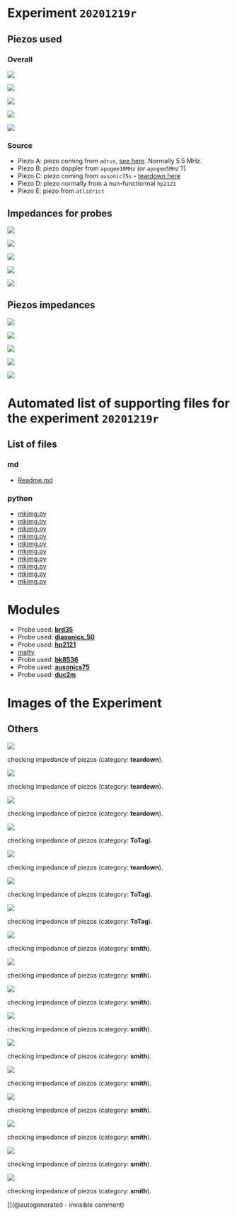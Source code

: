 # Experiment `20201219r`

## Piezos used

### Overall

![](/include/20201219r/images/20201219_201216.jpg)

![](/include/20201219r/images/20201219_202252.jpg)

![](/include/20201219r/images/20201219_202300.jpg)

![](/include/20201219r/images/20201219_204847.jpg)

![](/include/20201219r/images/20201219_205237.jpg)

### Source

* Piezo A: piezo coming from `adrus`, [see here](/include/images/ADR). Normally 5.5 MHz.
* Piezo B: piezo doppler from `apogee10MHz` (or `apogee5MHz` ?)
* Piezo C: piezo coming from `ausonic75s` - [teardown here](/include/20200809r/images/ausonics75/)
* Piezo D: piezo normally from a nun-functionnal `hp2121`
* Piezo E: piezo from `atlidrict`

## Impedances for probes
 
![](/include/20201219r/impedances/8536.png)

![](/include/20201219r/impedances/bluebard.png)

![](/include/20201219r/impedances/hp2121.png)

![](/include/20201219r/impedances/readhead.png)

![](/include/20201219r/impedances/verathon.png)

## Piezos impedances 

![](/include/20201219r/impedances/probeA.png)

![](/include/20201219r/impedances/probeB.png)

![](/include/20201219r/impedances/probeC.png)

![](/include/20201219r/impedances/probeD.png)

![](/include/20201219r/impedances/probeE.png)








# Automated list of supporting files for the __experiment `20201219r`__

## List of files

### md

* [Readme.md](/include/20201219r/Readme.md)


### python

* [mkimg.py](/include/images/probes_vna/mkimg.py)
* [mkimg.py](/include/20200809r/hp2121/mkimg.py)
* [mkimg.py](/include/bk/mkimg.py)
* [mkimg.py](/include/20201219r/mkimg.py)
* [mkimg.py](/include/teardown/lumify/mkimg.py)
* [mkimg.py](/include/kretzir175ag/mkimg.py)
* [mkimg.py](/include/20201219r/images/teardown/mkimg.py)
* [mkimg.py](/include/bk1850/mkimg.py)
* [mkimg.py](/include/20201219r/impedances/mkimg.py)
* [mkimg.py](/include/intersonvs35/opened/mkimg.py)





# Modules

* Probe used: __[brd35](/include/probes/auto/brd35.md)__
* Probe used: __[diasonics_50](/include/probes/auto/diasonics_50.md)__
* Probe used: __[hp2121](/include/probes/auto/hp2121.md)__
* [matty](/matty/)
* Probe used: __[bk8536](/include/probes/auto/bk8536.md)__
* Probe used: __[ausonics75](/include/probes/auto/ausonics75.md)__
* Probe used: __[duc2m](/include/probes/auto/duc2m.md)__




# Images of the Experiment

## Others

![](/include/20201219r/images/20201219_204847.jpg)

checking impedance of piezos (category: __teardown__).

![](/include/20201219r/images/20201219_205237.jpg)

checking impedance of piezos (category: __teardown__).

![](/include/20201219r/images/20201219_201216.jpg)

checking impedance of piezos (category: __teardown__).

![](/include/20201219r/images/20201219_202300.jpg)

checking impedance of piezos (category: __ToTag__).

![](/include/20201219r/images/20201219_202252.jpg)

checking impedance of piezos (category: __teardown__).

![](/include/20201219r/images/teardown/20201205_203958.jpg)

checking impedance of piezos (category: __ToTag__).

![](/include/20201219r/images/teardown/20201205_204005.jpg)

checking impedance of piezos (category: __ToTag__).

![](/include/20201219r/impedances/probeD.png)

checking impedance of piezos (category: __smith__).

![](/include/20201219r/impedances/probeC.png)

checking impedance of piezos (category: __smith__).

![](/include/20201219r/impedances/hp2121.png)

checking impedance of piezos (category: __smith__).

![](/include/20201219r/impedances/probeE.png)

checking impedance of piezos (category: __smith__).

![](/include/20201219r/impedances/8536.png)

checking impedance of piezos (category: __smith__).

![](/include/20201219r/impedances/probeB.png)

checking impedance of piezos (category: __smith__).

![](/include/20201219r/impedances/bluebard.png)

checking impedance of piezos (category: __smith__).

![](/include/20201219r/impedances/probeA.png)

checking impedance of piezos (category: __smith__).

![](/include/20201219r/impedances/duc2m.png)

checking impedance of piezos (category: __smith__).

![](/include/20201219r/impedances/diasonics_50.png)

checking impedance of piezos (category: __smith__).










[](@autogenerated - invisible comment)